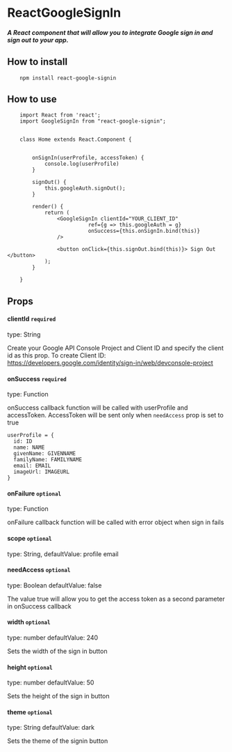 # ReactGoogleSignIn
##### A React component that will allow you to integrate Google sign in and sign out to your app.

## How to install
``` 
    npm install react-google-signin 

```


## How to use
```
    import React from 'react';
    import GoogleSignIn from "react-google-signin";
    
    
    class Home extends React.Component { 
    
    
        onSignIn(userProfile, accessToken) {
            console.log(userProfile)
        }
        
        signOut() {
            this.googleAuth.signOut();
        }
    
        render() {
            return (
                <GoogleSignIn clientId="YOUR_CLIENT_ID"
            			  ref={g => this.googleAuth = g}
            			  onSuccess={this.onSignIn.bind(this)}
                />
                
                <button onClick={this.signOut.bind(this)}> Sign Out </button>  
            );    
        }
 
    }
```

## Props
 
 ####  clientId `required`
 type: String
 
 Create your Google API Console Project and Client ID and specify the client id as this prop.
 To create Client ID: https://developers.google.com/identity/sign-in/web/devconsole-project
 
   
 ####  onSuccess `required`
 type: Function
  
 onSuccess callback function will be called with userProfile and accessToken.
 AccessToken will be sent only when `needAccess` prop is set to true
    
    userProfile = {
      id: ID 
      name: NAME
      givenName: GIVENNAME
      familyName: FAMILYNAME
      email: EMAIL
      imageUrl: IMAGEURL      
    }
              
 #### onFailure `optional`
 type: Function
 
 onFailure callback function will be called with error object when sign in fails
   
 #### scope `optional`
 type: String, defaultValue: profile email
 
 #### needAccess `optional`
 type: Boolean defaultValue: false
 
 The value true will allow you to get the access token as a second parameter in onSuccess callback
 
 #### width `optional`
 type: number defaultValue: 240
 
 Sets the width of the sign in button
 
 #### height `optional`
 type: number defaultValue: 50
  
 Sets the height of the sign in button
 
 #### theme `optional`
 type: String defaultValue: dark
 
 Sets the theme of the signin button
 
 
  
 
 
    
   
   
    
  
    



